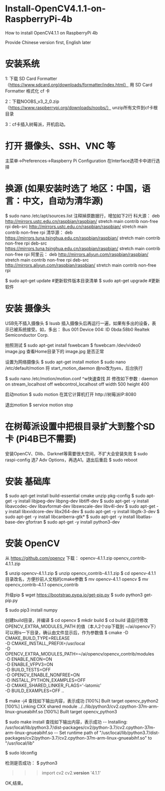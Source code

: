 # Install-OpenCV4.1.1-on-RaspberryPi-4b
How to install OpenCV4.1.1 on RaspberryPi 4b

Provide Chinese version first, English later


安装系统
==========

1: 下载 SD Card Formatter （https://www.sdcard.org/downloads/formatter/index.html）
    用 SD Card Formatter 格式化 cf 卡
    
2：下载NOOBS_v3_2_0.zip （https://www.raspberrypi.org/downloads/noobs/）
    unzip所有文件到cf卡根目录

3：cf卡插入树莓派，开机启动。


打开 摄像头、SSH、VNC 等
==========================
主菜单->Preferences->Raspberry Pi Configuration
在Interface选项卡中进行选择



换源 (如果安装时选了 地区：中国，语言：中文，自动为清华源)
==============================================================
$ sudo nano /etc/apt/sources.list
注释掉原数据行，增加如下2行
科大源：
deb http://mirrors.ustc.edu.cn/raspbian/raspbian/ stretch main contrib non-free rpi
deb-src http://mirrors.ustc.edu.cn/raspbian/raspbian/ stretch main contrib non-free rpi
清华源：
deb https://mirrors.tuna.tsinghua.edu.cn/raspbian/raspbian/ stretch main contrib non-free rpi
deb-src https://mirrors.tuna.tsinghua.edu.cn/raspbian/raspbian/ stretch main contrib non-free rpi
阿里云：
deb http://mirrors.aliyun.com/raspbian/raspbian/ stretch main contrib non-free rpi
deb-src http://mirrors.aliyun.com/raspbian/raspbian/ stretch main contrib non-free rpi

$ sudo apt-get update             #更新软件版本目录清单
$ sudo apt-get upgrade            #更新软件


安装 摄像头
==============
USB先不插入摄像头
$ lsusb
插入摄像头后再运行一遍，如果有多出的设备，表示已被系统接受。如，多出：
Bus 001 Device 004: ID 0bda:58b0 Realtek Semiconductor Corp. 

拍照测试
$ sudo apt-get install fswebcam
$ fswebcam /dev/video0 image.jpg
查看Home目录下的 image.jpg 是否正常

设置为网络摄像头
$ sudo apt-get install motion
$ sudo nano /etc/default/motion
将 start_motion_daemon 由no改为yes，后台执行

$ sudo nano /etc/motion/motion.conf
^w快速查找 并 修改如下参数 : 
daemon on
stream_localhost off
webcontrol_localhost off
width 500 
height 400

启动motion
$ sudo motion
在其它计算机打开 http://树莓派IP:8080

退出motion
$ service motion stop



在树莓派设置中把根目录扩大到整个SD卡 (Pi4B已不需要)
====================================================
安装OpenCV、Dlib、Darknet等需要很大空间，不扩大会安装失败
$ sudo raspi-config
选7 Adv Options，再选A1。退出后重启
$ sudo reboot



安装 基础库
===============
$ sudo apt-get install build-essential cmake unzip pkg-config
$ sudo apt-get -y install libjpeg-dev libpng-dev libtiff-dev
$ sudo apt-get -y install libavcodec-dev libavformat-dev libswscale-dev libv4l-dev
$ sudo apt-get -y install libxvidcore-dev libx264-dev
$ sudo apt-get -y install libgtk-3-dev
$ sudo apt-get -y install libcanberra-gtk*
$ sudo apt-get -y install libatlas-base-dev gfortran
$ sudo apt-get -y install python3-dev


安装 OpenCV
==============
从 https://github.com/opencv 下载：
    opencv-4.1.1.zip
    opencv_contrib-4.1.1.zip
    
$ unzip opencv-4.1.1.zip
$ unzip opencv_contrib-4.1.1.zip
$ cd opencv-4.1.1
目录改名，方便抄前人文档的cmake参数
$ mv opencv-4.1.1 opencv
$ mv opencv_contrib-4.1.1 opencv_contrib

升级pip
$ wget https://bootstrap.pypa.io/get-pip.py
$ sudo python3 get-pip.py

$ sudo pip3 install numpy

创建build目录，并编译
$ cd opencv
$ mkdir build
$ cd build
请自行修改 OPENCV_EXTRA_MODULES_PATH 的值（本人2个zip下载到 ~/ai/opencv下）
可以用ls一下目录，确认由文件显示后，作为参数值
$ cmake -D CMAKE_BUILD_TYPE=RELEASE \
    -D CMAKE_INSTALL_PREFIX=/usr/local \
    -D OPENCV_EXTRA_MODULES_PATH=~/ai/opencv/opencv_contrib/modules \
    -D ENABLE_NEON=ON \
    -D ENABLE_VFPV3=ON \
    -D BUILD_TESTS=OFF \
    -D OPENCV_ENABLE_NONFREE=ON \
    -D INSTALL_PYTHON_EXAMPLES=OFF \
    -D CMAKE_SHARED_LINKER_FLAGS='-latomic' \
    -D BUILD_EXAMPLES=OFF ..

$ make -j4
查找如下输出内容，表示成功
[100%] Built target opencv_python2
[100%] Linking CXX shared module ../../lib/python3/cv2.cpython-37m-arm-linux-gnueabihf.so
[100%] Built target opencv_python3

$ sudo make install
查找如下输出内容，表示成功
-- Installing: /usr/local/lib/python3.7/dist-packages/cv2/python-3.7/cv2.cpython-37m-arm-linux-gnueabihf.so
-- Set runtime path of "/usr/local/lib/python3.7/dist-packages/cv2/python-3.7/cv2.cpython-37m-arm-linux-gnueabihf.so" to "/usr/local/lib"

$ sudo ldconfig

检测是否成功：
$ python3
>>> import cv2
>>> cv2.__version__
'4.1.1'

OK,结束。

